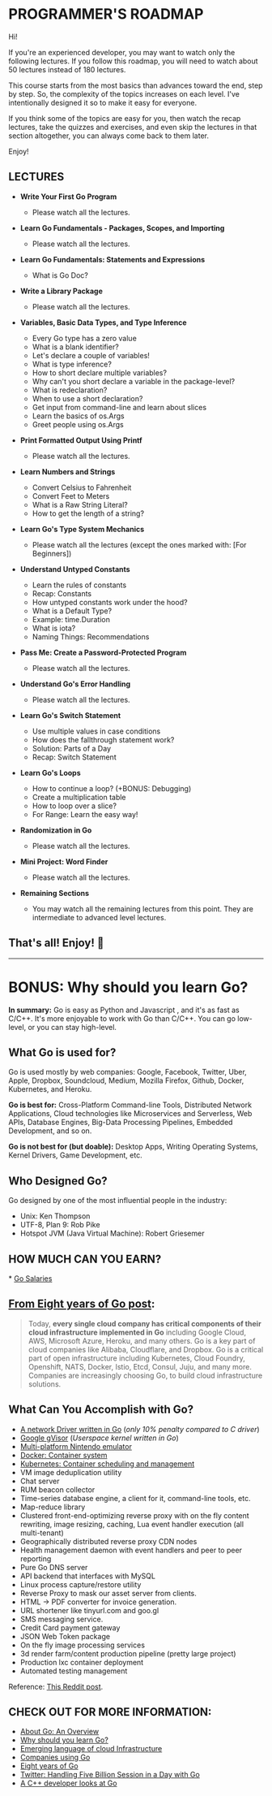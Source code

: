 # PROGRAMMER'S ROADMAP

Hi!

If you're an experienced developer, you may want to watch only the following lectures. If you follow this roadmap, you will need to watch about 50 lectures instead of 180 lectures.

This course starts from the most basics than advances toward the end, step by step. So, the complexity of the topics increases on each level. I've intentionally designed it so to make it easy for everyone.

If you think some of the topics are easy for you, then watch the recap lectures, take the quizzes and exercises, and even skip the lectures in that section altogether, you can always come back to them later.

Enjoy!

## LECTURES

- **Write Your First Go Program**

  - Please watch all the lectures.

- **Learn Go Fundamentals - Packages, Scopes, and Importing**

  - Please watch all the lectures.

- **Learn Go Fundamentals: Statements and Expressions**

  - What is Go Doc?

- **Write a Library Package**

  - Please watch all the lectures.

- **Variables, Basic Data Types, and Type Inference**

  - Every Go type has a zero value
  - What is a blank identifier?
  - Let's declare a couple of variables!
  - What is type inference?
  - How to short declare multiple variables?
  - Why can't you short declare a variable in the package-level?
  - What is redeclaration?
  - When to use a short declaration?
  - Get input from command-line and learn about slices
  - Learn the basics of os.Args
  - Greet people using os.Args

- **Print Formatted Output Using Printf**

  - Please watch all the lectures.

- **Learn Numbers and Strings**

  - Convert Celsius to Fahrenheit
  - Convert Feet to Meters
  - What is a Raw String Literal?
  - How to get the length of a string?

- **Learn Go's Type System Mechanics**

  - Please watch all the lectures (except the ones marked with: [For Beginners])

- **Understand Untyped Constants**

  - Learn the rules of constants
  - Recap: Constants
  - How untyped constants work under the hood?
  - What is a Default Type?
  - Example: time.Duration
  - What is iota?
  - Naming Things: Recommendations

- **Pass Me: Create a Password-Protected Program**

  - Please watch all the lectures.

- **Understand Go's Error Handling**

  - Please watch all the lectures.

- **Learn Go's Switch Statement**

  - Use multiple values in case conditions
  - How does the fallthrough statement work?
  - Solution: Parts of a Day
  - Recap: Switch Statement

- **Learn Go's Loops**

  - How to continue a loop? (+BONUS: Debugging)
  - Create a multiplication table
  - How to loop over a slice?
  - For Range: Learn the easy way!

- **Randomization in Go**

  - Please watch all the lectures.

- **Mini Project: Word Finder**

  - Please watch all the lectures.

- **Remaining Sections**
  - You may watch all the remaining lectures from this point. They are intermediate to advanced level lectures.

## That's all! Enjoy! 🤩

---

# BONUS: Why should you learn Go?

**In summary:** Go is easy as Python and Javascript , and it's as fast as C/C++. It's more enjoyable to work with Go than C/C++. You can go low-level, or you can stay high-level.

## What Go is used for?

Go is used mostly by web companies: Google, Facebook, Twitter, Uber, Apple, Dropbox, Soundcloud, Medium, Mozilla Firefox, Github, Docker, Kubernetes, and Heroku.

**Go is best for:** Cross-Platform Command-line Tools, Distributed Network Applications, Cloud technologies like Microservices and Serverless, Web APIs, Database Engines, Big-Data Processing Pipelines, Embedded Development, and so on.

**Go is not best for (but doable):** Desktop Apps, Writing Operating Systems, Kernel Drivers, Game Development, etc.

## Who Designed Go?

Go designed by one of the most influential people in the industry:

- Unix: Ken Thompson
- UTF-8, Plan 9: Rob Pike
- Hotspot JVM (Java Virtual Machine): Robert Griesemer

## HOW MUCH CAN YOU EARN?

\* [Go Salaries](<https://www.payscale.com/research/US/Skill=Go_(Golang)_Programming_Language/Salary>)

## [From Eight years of Go post](https://blog.golang.org/8years):

> Today, **every single cloud company has critical components of their cloud infrastructure implemented in Go** including Google Cloud, AWS, Microsoft Azure, Heroku, and many others. Go is a key part of cloud companies like Alibaba, Cloudflare, and Dropbox. Go is a critical part of open infrastructure including Kubernetes, Cloud Foundry, Openshift, NATS, Docker, Istio, Etcd, Consul, Juju, and many more. Companies are increasingly choosing Go, to build cloud infrastructure solutions.

## What Can You Accomplish with Go?

- [A network Driver written in Go](https://www.net.in.tum.de/fileadmin/bibtex/publications/theses/2018-ixy-go.pdf) (_only 10% penalty compared to C driver_)
- [Google gVisor](https://cloud.google.com/blog/products/gcp/open-sourcing-gvisor-a-sandboxed-container-runtime) (_Userspace kernel written in Go_)
- [Multi-platform Nintendo emulator](https://humpheh.github.io/goboy/)
- [Docker: Container system](https://github.com/moby/moby)
- [Kubernetes: Container scheduling and management](https://github.com/kubernetes/kubernetes)
- VM image deduplication utility
- Chat server
- RUM beacon collector
- Time-series database engine, a client for it, command-line tools, etc.
- Map-reduce library
- Clustered front-end-optimizing reverse proxy with on the fly content rewriting, image resizing, caching, Lua event handler execution (all multi-tenant)
- Geographically distributed reverse proxy CDN nodes
- Health management daemon with event handlers and peer to peer reporting
- Pure Go DNS server
- API backend that interfaces with MySQL
- Linux process capture/restore utility
- Reverse Proxy to mask our asset server from clients.
- HTML -> PDF converter for invoice generation.
- URL shortener like tinyurl.com and goo.gl
- SMS messaging service.
- Credit Card payment gateway
- JSON Web Token package
- On the fly image processing services
- 3d render farm/content production pipeline (pretty large project)
- Production lxc container deployment
- Automated testing management

Reference: [This Reddit post](https://www.reddit.com/r/golang/comments/5nac2b/what_have_you_used_go_for_in_your_professional/).

## CHECK OUT FOR MORE INFORMATION:

- [About Go: An Overview](https://blog.learngoprogramming.com/about-go-language-an-overview-f0bee143597c)
- [Why should you learn Go?](https://medium.com/@kevalpatel2106/why-should-you-learn-go-f607681fad65)
- [Emerging language of cloud Infrastructure](https://redmonk.com/dberkholz/2014/03/18/go-the-emerging-language-of-cloud-infrastructure/)
- [Companies using Go](https://github.com/golang/go/wiki/GoUsers)
- [Eight years of Go](https://blog.golang.org/8years)
- [Twitter: Handling Five Billion Session in a Day with Go](https://blog.twitter.com/engineering/en_us/a/2015/handling-five-billion-sessions-a-day-in-real-time.html)
- [A C++ developer looks at Go](https://www.murrayc.com/permalink/2017/06/26/a-c-developer-looks-at-go-the-programming-language-part-1-simple-features/)
